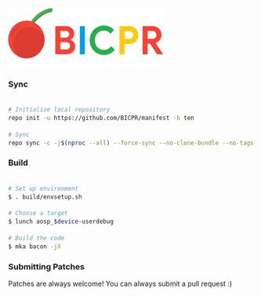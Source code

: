 <img src="https://raw.githubusercontent.com/BICPR/manifest/bruh/bicpr.png" width="317px" height="119px" > 

### Sync ###

```bash

# Initialize local repository
repo init -u https://github.com/BICPR/manifest -b ten

# Sync
repo sync -c -j$(nproc --all) --force-sync --no-clone-bundle --no-tags
```

### Build ###

```bash

# Set up environment
$ . build/envsetup.sh

# Choose a target
$ lunch aosp_$device-userdebug

# Build the code
$ mka bacon -jX
```

### Submitting Patches ###

Patches are always welcome!  You can always submit a pull request :)
